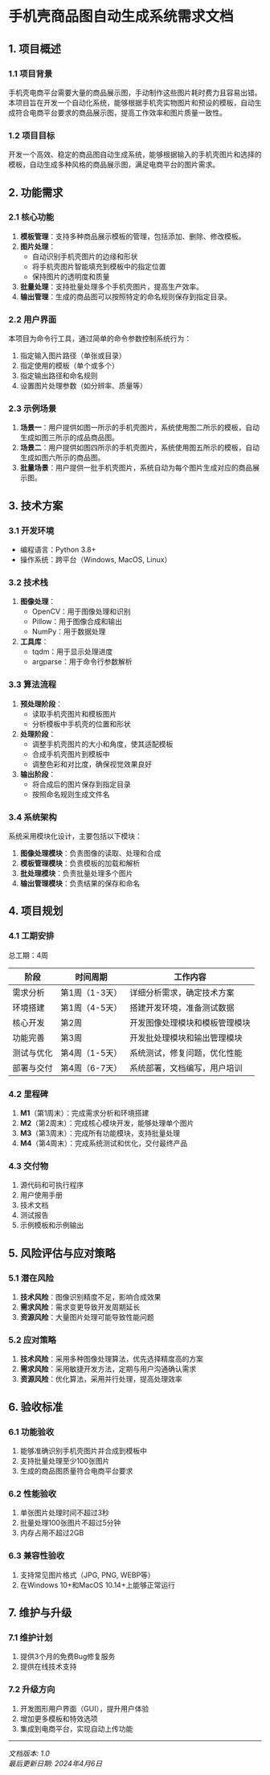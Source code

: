 # 手机壳商品图自动生成系统需求文档

## 1. 项目概述

### 1.1 项目背景
手机壳电商平台需要大量的商品展示图，手动制作这些图片耗时费力且容易出错。本项目旨在开发一个自动化系统，能够根据手机壳实物图片和预设的模板，自动生成符合电商平台要求的商品展示图，提高工作效率和图片质量一致性。

### 1.2 项目目标
开发一个高效、稳定的商品图自动生成系统，能够根据输入的手机壳图片和选择的模板，自动生成多种风格的商品展示图，满足电商平台的图片需求。

## 2. 功能需求

### 2.1 核心功能
1. **模板管理**：支持多种商品展示模板的管理，包括添加、删除、修改模板。
2. **图片处理**：
   - 自动识别手机壳图片的边缘和形状
   - 将手机壳图片智能填充到模板中的指定位置
   - 保持图片的透明度和质量
3. **批量处理**：支持批量处理多个手机壳图片，提高生产效率。
4. **输出管理**：生成的商品图可以按照特定的命名规则保存到指定目录。

### 2.2 用户界面
本项目为命令行工具，通过简单的命令参数控制系统行为：
1. 指定输入图片路径（单张或目录）
2. 指定使用的模板（单个或多个）
3. 指定输出路径和命名规则
4. 设置图片处理参数（如分辨率、质量等）

### 2.3 示例场景
1. **场景一**：用户提供如图一所示的手机壳图片，系统使用图二所示的模板，自动生成如图三所示的成品商品图。
2. **场景二**：用户提供如图四所示的手机壳图片，系统使用图五所示的模板，自动生成如图六所示的商品图。
3. **批量场景**：用户提供一批手机壳图片，系统自动为每个图片生成对应的商品展示图。

## 3. 技术方案

### 3.1 开发环境
- 编程语言：Python 3.8+
- 操作系统：跨平台（Windows, MacOS, Linux）

### 3.2 技术栈
1. **图像处理**：
   - OpenCV：用于图像处理和识别
   - Pillow：用于图像合成和输出
   - NumPy：用于数据处理
2. **工具库**：
   - tqdm：用于显示处理进度
   - argparse：用于命令行参数解析

### 3.3 算法流程
1. **预处理阶段**：
   - 读取手机壳图片和模板图片
   - 分析模板中手机壳的位置和形状
2. **处理阶段**：
   - 调整手机壳图片的大小和角度，使其适配模板
   - 合成手机壳图片到模板中
   - 调整色彩和对比度，确保视觉效果良好
3. **输出阶段**：
   - 将合成后的图片保存到指定目录
   - 按照命名规则生成文件名

### 3.4 系统架构
系统采用模块化设计，主要包括以下模块：
1. **图像处理模块**：负责图像的读取、处理和合成
2. **模板管理模块**：负责模板的加载和解析
3. **批处理模块**：负责批量处理多个图片
4. **输出管理模块**：负责结果的保存和命名

## 4. 项目规划

### 4.1 工期安排
总工期：4周

| 阶段 | 时间周期 | 工作内容 |
|------|----------|----------|
| 需求分析 | 第1周（1-3天） | 详细分析需求，确定技术方案 |
| 环境搭建 | 第1周（4-5天） | 搭建开发环境，准备测试数据 |
| 核心开发 | 第2周 | 开发图像处理模块和模板管理模块 |
| 功能完善 | 第3周 | 开发批处理模块和输出管理模块 |
| 测试与优化 | 第4周（1-5天） | 系统测试，修复问题，优化性能 |
| 部署与交付 | 第4周（6-7天） | 系统部署，文档编写，用户培训 |

### 4.2 里程碑
1. **M1**（第1周末）：完成需求分析和环境搭建
2. **M2**（第2周末）：完成核心模块开发，能够处理单个图片
3. **M3**（第3周末）：完成所有功能模块，支持批量处理
4. **M4**（第4周末）：完成系统测试和优化，交付最终产品

### 4.3 交付物
1. 源代码和可执行程序
2. 用户使用手册
3. 技术文档
4. 测试报告
5. 示例模板和示例输出

## 5. 风险评估与应对策略

### 5.1 潜在风险
1. **技术风险**：图像识别精度不足，影响合成效果
2. **需求风险**：需求变更导致开发周期延长
3. **资源风险**：大量图片处理可能导致性能问题

### 5.2 应对策略
1. **技术风险**：采用多种图像处理算法，优先选择精度高的方案
2. **需求风险**：采用敏捷开发方法，定期与用户沟通确认需求
3. **资源风险**：优化算法，采用并行处理，提高处理效率

## 6. 验收标准

### 6.1 功能验收
1. 能够准确识别手机壳图片并合成到模板中
2. 支持批量处理至少100张图片
3. 生成的商品图质量符合电商平台要求

### 6.2 性能验收
1. 单张图片处理时间不超过3秒
2. 批量处理100张图片不超过5分钟
3. 内存占用不超过2GB

### 6.3 兼容性验收
1. 支持常见图片格式（JPG, PNG, WEBP等）
2. 在Windows 10+和MacOS 10.14+上能够正常运行

## 7. 维护与升级

### 7.1 维护计划
1. 提供3个月的免费Bug修复服务
2. 提供在线技术支持

### 7.2 升级方向
1. 开发图形用户界面（GUI），提升用户体验
2. 增加更多模板和特效选项
3. 集成到电商平台，实现自动上传功能

---

*文档版本: 1.0*  
*最后更新日期: 2024年4月6日*
